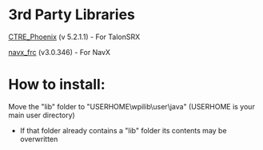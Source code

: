 # 3rd Party Libraries
[CTRE_Phoenix](http://www.ctr-electronics.com/hro.html#product_tabs_technical_resources) (v 5.2.1.1) - For TalonSRX

[navx_frc](http://www.pdocs.kauailabs.com/navx-mxp/software/roborio-libraries/java/) (v3.0.346) - For NavX

# How to install:
Move the "lib" folder to "USERHOME\wpilib\user\java\" (USERHOME is your main user directory)

* If that folder already contains a "lib" folder its contents may be overwritten